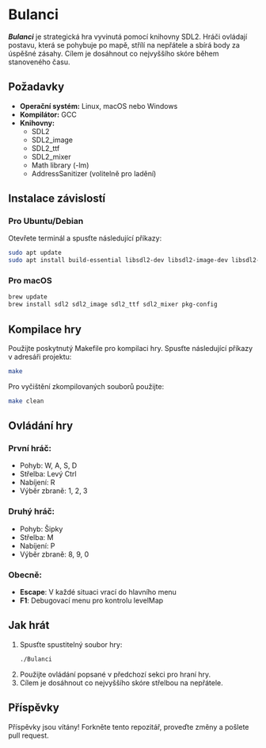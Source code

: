 # Bulanci

***Bulanci*** je strategická hra vyvinutá pomocí knihovny SDL2. Hráči ovládají postavu, která se pohybuje po mapě, střílí na nepřátele a sbírá body za úspěšné zásahy. Cílem je dosáhnout co nejvyššího skóre během stanoveného času.

## Požadavky

- **Operační systém:** Linux, macOS nebo Windows
- **Kompilátor:** GCC
- **Knihovny:**
  - SDL2
  - SDL2_image
  - SDL2_ttf
  - SDL2_mixer
  - Math library (-lm)
  - AddressSanitizer (volitelně pro ladění)

## Instalace závislostí

### Pro Ubuntu/Debian

Otevřete terminál a spusťte následující příkazy:

```bash
sudo apt update
sudo apt install build-essential libsdl2-dev libsdl2-image-dev libsdl2-ttf-dev libsdl2-mixer-dev pkg-config
```

### Pro macOS

```bash
brew update
brew install sdl2 sdl2_image sdl2_ttf sdl2_mixer pkg-config
```

## Kompilace hry

Použijte poskytnutý Makefile pro kompilaci hry. Spusťte následující příkazy v adresáři projektu:

```bash
make
```

Pro vyčištění zkompilovaných souborů použijte:

```bash
make clean
```

## Ovládání hry

### První hráč:

- Pohyb: W, A, S, D
- Střelba: Levý Ctrl
- Nabíjení: R
- Výběr zbraně: 1, 2, 3

### Druhý hráč:

- Pohyb: Šipky
- Střelba: M
- Nabíjení: P
- Výběr zbraně: 8, 9, 0

### Obecně:

- **Escape**: V každé situaci vrací do hlavního menu
- **F1**: Debugovací menu pro kontrolu levelMap

## Jak hrát

1. Spusťte spustitelný soubor hry:
   ```bash
   ./Bulanci
   ```
2. Použijte ovládání popsané v předchozí sekci pro hraní hry.
3. Cílem je dosáhnout co nejvyššího skóre střelbou na nepřátele.

## Příspěvky

Příspěvky jsou vítány! Forkněte tento repozitář, proveďte změny a pošlete pull request.
